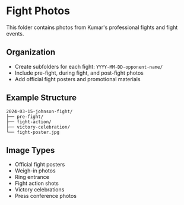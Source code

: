# Fight Photos

This folder contains photos from Kumar's professional fights and fight events.

## Organization
- Create subfolders for each fight: `YYYY-MM-DD-opponent-name/`
- Include pre-fight, during fight, and post-fight photos
- Add official fight posters and promotional materials

## Example Structure
```
2024-03-15-johnson-fight/
├── pre-fight/
├── fight-action/
├── victory-celebration/
└── fight-poster.jpg
```

## Image Types
- Official fight posters
- Weigh-in photos
- Ring entrance
- Fight action shots
- Victory celebrations
- Press conference photos